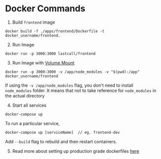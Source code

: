 # Docker Commands

1. Build `frontend` image

```
docker build -f ./apps/frontend/Dockerfile -t docker_username/frontend.
```

2. Run Image

```
docker run -p 3000:3000 lastcall/frontend
```

3. Run Image with [Volume Mount](https://docs.docker.com/get-started/06_bind_mounts/)

```
docker run -p 3000:3000 -v /app/node_modules -v "$(pwd):/app" docker_username/frontend
```

If using the `-v /app/node_modules` flag, you don't need to install `node_modules` folder. It means that not to take reference for `node_modules` in the actual directory

4. Start all services

```
docker-compose up
```

To run a particular service,

```
docker-compose up [serviceName]  // eg. frontend-dev
```

Add `--build` flag to rebuild and then restart containers.

5. Read more about setting up production grade dockerfiles [here](https://www.tomray.dev/nestjs-docker-production)

